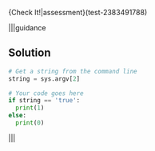 {Check It!|assessment}(test-2383491788)

|||guidance
## Solution
```python
# Get a string from the command line
string = sys.argv[2]

# Your code goes here
if string == 'true':
  print(1)
else:
  print(0)
```
|||
